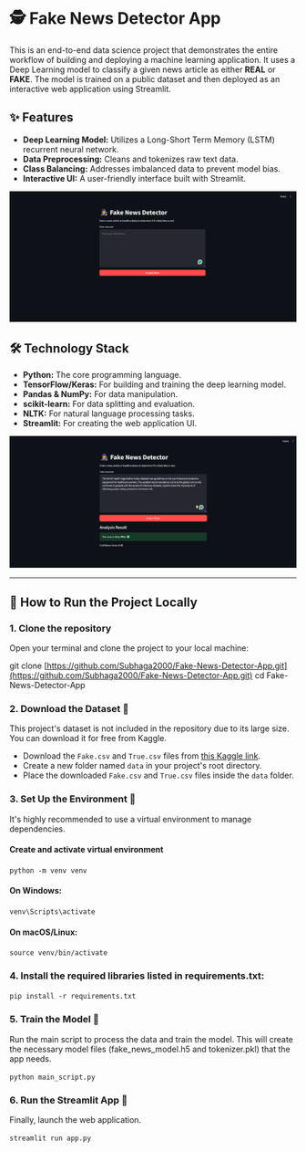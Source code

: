 # 🕵️ Fake News Detector App

This is an end-to-end data science project that demonstrates the entire workflow of building and deploying a machine learning application. It uses a Deep Learning model to classify a given news article as either **REAL** or **FAKE**. The model is trained on a public dataset and then deployed as an interactive web application using Streamlit.

## ✨ Features

* **Deep Learning Model:** Utilizes a Long-Short Term Memory (LSTM) recurrent neural network.
* **Data Preprocessing:** Cleans and tokenizes raw text data.
* **Class Balancing:** Addresses imbalanced data to prevent model bias.
* **Interactive UI:** A user-friendly interface built with Streamlit.

![Fake News Detector App UI](assets/app_ui.png.png)

## 🛠️ Technology Stack

* **Python:** The core programming language.
* **TensorFlow/Keras:** For building and training the deep learning model.
* **Pandas & NumPy:** For data manipulation.
* **scikit-learn:** For data splitting and evaluation.
* **NLTK:** For natural language processing tasks.
* **Streamlit:** For creating the web application UI.

![Fake News Detector App Prediction UI](assets/prediction_ui.png.png)

---

## 🚀 How to Run the Project Locally

### 1. Clone the repository

Open your terminal and clone the project to your local machine:

git clone [https://github.com/Subhaga2000/Fake-News-Detector-App.git](https://github.com/Subhaga2000/Fake-News-Detector-App.git)
cd Fake-News-Detector-App


### 2. Download the Dataset 💾

This project's dataset is not included in the repository due to its large size. You can download it for free from Kaggle.

* Download the `Fake.csv` and `True.csv` files from [this Kaggle link](https://www.kaggle.com/datasets/emineyetm/fake-news-detection-datasets).
* Create a new folder named `data` in your project's root directory.
* Place the downloaded `Fake.csv` and `True.csv` files inside the `data` folder.

### 3. Set Up the Environment 🐍

It's highly recommended to use a virtual environment to manage dependencies.


#### Create and activate virtual environment
`python -m venv venv`

#### On Windows:
`venv\Scripts\activate`

#### On macOS/Linux:
`source venv/bin/activate`

### 4. Install the required libraries listed in requirements.txt:

`pip install -r requirements.txt`

### 5. Train the Model 🧠
Run the main script to process the data and train the model. This will create the necessary model files (fake_news_model.h5 and tokenizer.pkl) that the app needs.

`python main_script.py`

### 6. Run the Streamlit App 🚀

Finally, launch the web application.

`streamlit run app.py`
